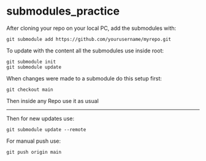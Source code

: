 # submodules_practice

After cloning your repo on your local PC, add the submodules with:

    git submodule add https://github.com/yourusername/myrepo.git

To update with the content all the submodules use inside root:

    git submodule init
    git submodule update

When changes were made to a submodule do this setup first:

    git checkout main

Then inside any Repo use it as usual

---

Then for new updates use:

    git submodule update --remote


For manual push use:

    git push origin main